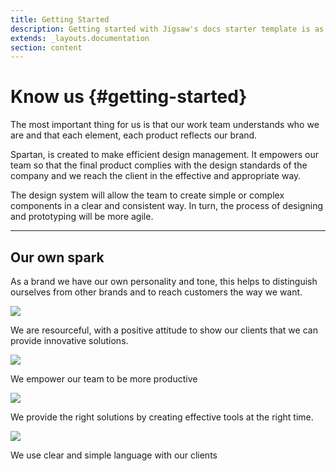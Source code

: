```yaml
---
title: Getting Started
description: Getting started with Jigsaw's docs starter template is as easy as 1, 2, 3.
extends: _layouts.documentation
section: content
---
```


# Know us {#getting-started}

The most important thing for us is that our work team understands who we are and that each element, each product reflects our brand.

Spartan, is created to make efficient design management. It empowers our team so that the final product complies with the design standards of the company and we reach the client in the effective and appropriate way.

The design system will allow the team to create simple or complex components in a clear and consistent way. In turn, the process of designing and prototyping will be more agile.

<hr>

## Our own spark

As a brand we have our own personality and tone, this helps to distinguish ourselves from other brands and to reach customers the way we want.

<div class="flex flex-col sm:flex-row justify-between">
    <div class="w-full sm:w-1/4 m-2">
        <div class="bg-gray-400 rounded-md p-8">
            <img src="{{ url('/assets/images/lightbulb-on-regular.svg') }}" class="block m-auto">
        </div>
        <p class="text-center">We are resourceful, with a positive attitude to show our clients that we can provide innovative solutions.</p>
    </div>
    <div class="w-full sm:w-1/4 m-2">
        <div class="bg-gray-500 rounded-md p-8">
            <img src="{{ url('/assets/images/users-regular.svg') }}" class="block m-auto">
        </div>
        <p class="text-center">We empower our team to be more productive</p>
    </div>
    <div class="w-full sm:w-1/4 m-2">
        <div class="bg-gray-400 rounded-md p-8">
            <img src="{{ url('/assets/images/thumbs-up-regular.svg') }}" class="block m-auto">
        </div>
        <p class="text-center">We provide the right solutions by creating effective tools at the right time.</p>
    </div>
    <div class="w-full sm:w-1/4 m-2">
        <div class="bg-gray-500 rounded-md p-8">
            <img src="{{ url('/assets/images/megaphone-regular.svg') }}" class="block m-auto">
        </div>
        <p class="text-center">We use clear and simple language with our clients</p>
    </div>
    
</div>
